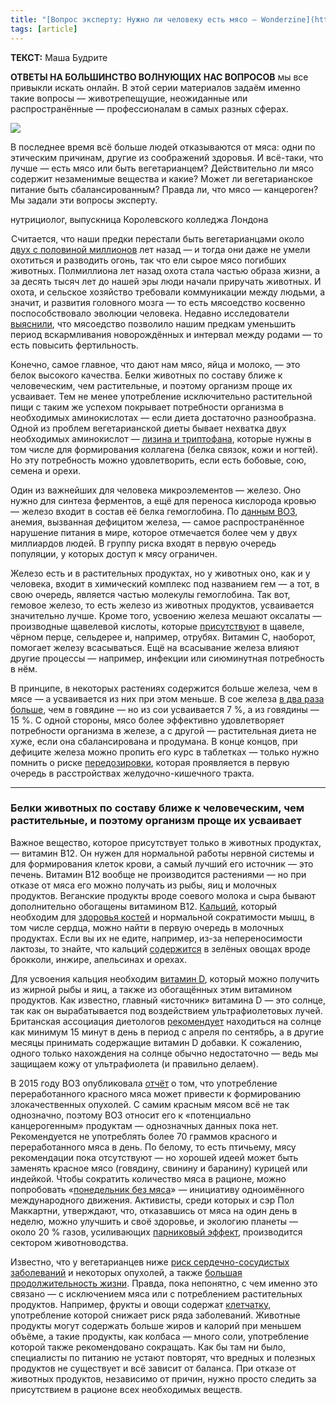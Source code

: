 ```yaml
---
title: "[Вопрос эксперту: Нужно ли человеку есть мясо — Wonderzine](https://www.wonderzine.com/wonderzine/health/food/227610-meet-or-vegan)"
tags: [article]
---
```


**ТЕКСТ:** Маша Будрите

**ОТВЕТЫ НА БОЛЬШИНСТВО ВОЛНУЮЩИХ НАС ВОПРОСОВ** мы все привыкли искать онлайн. В этой серии материалов задаём именно такие вопросы — животрепещущие, неожиданные или распространённые — профессионалам в самых разных сферах.

![](https://lamcdn.net/wonderzine.com/post_image-image/fSyGJiJU7j46-m986-K6lg-article.jpg)

В последнее время всё больше людей отказываются от мяса: одни по этическим причинам, другие из соображений здоровья. И всё-таки, что лучше — есть мясо или быть вегетарианцем? Действительно ли мясо содержит незаменимые вещества и какие? Может ли вегетарианское питание быть сбалансированным? Правда ли, что мясо — канцероген? Мы задали эти вопросы эксперту.

нутрициолог, выпускница Королевского колледжа Лондона

![](data:image/gif;base64,R0lGODlhAQABAIAAAAAAAAAAACH5BAEAAAAALAAAAAABAAEAAAICRAEAOw==)Считается, что наши предки перестали быть вегетарианцами около [двух с половиной миллионов](https://22century.ru/popular-science-publications/paleodiet_part2) лет назад — и тогда они даже не умели охотиться и разводить огонь, так что ели сырое мясо погибших животных. Полмиллиона лет назад охота стала частью образа жизни, а за десять тысяч лет до нашей эры люди начали приручать животных. И охота, и сельское хозяйство требовали коммуникации между людьми, а значит, и развития головного мозга — то есть мясоедство косвенно поспособствовало эволюции человека. Недавно исследователи [выяснили](http://journals.plos.org/plosone/article?id=10.1371/journal.pone.0032452), что мясоедство позволило нашим предкам уменьшить период вскармливания новорождённых и интервал между родами — то есть повысить фертильность.

Конечно, самое главное, что дают нам мясо, яйца и молоко, — это белок высокого качества. Белки животных по составу ближе к человеческим, чем растительные, и поэтому организм проще их усваивает. Тем не менее употребление исключительно растительной пищи с таким же успехом покрывает потребности организма в необходимых аминокислотах — если диета достаточно разнообразна. Одной из проблем вегетарианской диеты бывает нехватка двух необходимых аминокислот — [лизина и триптофана](http://www.sciencedirect.com/science/article/pii/S0899900704001066), которые нужны в том числе для формирования коллагена (белка связок, кожи и ногтей). Но эту потребность можно удовлетворить, если есть бобовые, сою, семена и орехи.

Один из важнейших для человека микроэлементов — железо. Оно нужно для синтеза ферментов, а ещё для переноса кислорода кровью — железо входит в состав её белка гемоглобина. По [данным ВОЗ](http://www.who.int/nutrition/topics/ida/en/), анемия, вызванная дефицитом железа, — самое распространённое нарушение питания в мире, которое отмечается более чем у двух миллиардов людей. В группу риска входят в первую очередь популяции, у которых доступ к мясу ограничен.  

Железо есть и в растительных продуктах, но у животных оно, как и у человека, входит в химический комплекс под названием гем — а тот, в свою очередь, является частью молекулы гемоглобина. Так вот, гемовое железо, то есть железо из животных продуктов, усваивается значительно лучше. Кроме того, усвоению железа мешают оксалаты — производные щавелевой кислоты, которые [присутствуют](https://vegetarian.ru/articles/Ostorojno_oksalatyi_Polza_i_vred_schavelevoy_kislotyi.html%20) в щавеле, чёрном перце, сельдерее и, например, отрубях. Витамин С, наоборот, помогает железу всасываться. Ещё на всасывание железа влияют другие процессы — например, инфекции или сиюминутная потребность в нём.

В принципе, в некоторых растениях содержится больше железа, чем в мясе — а усваивается из них при этом меньше. В сое железа [в два раза больше](http://dietajaramillo.org/2012/IronDeficiency.pdf), чем в говядине — но из сои усваивается 7 %, а из говядины — 15 %. С одной стороны, мясо более эффективно удовлетворяет потребности организма в железе, а с другой — растительная диета не хуже, если она сбалансирована и продумана. В конце концов, при дефиците железа можно пропить его курс в таблетках — только нужно помнить о риске [передозировки](http://www.webmd.com/drugs/2/drug-2897/polyvitamin-iron-oral/details#overdose), которая проявляется в первую очередь в расстройствах желудочно-кишечного тракта.

---

### Белки животных по составу ближе к человеческим, чем растительные, и поэтому организм проще их усваивает

Важное вещество, которое присутствует только в животных продуктах, — витамин В12. Он нужен для нормальной работы нервной системы и для формирования клеток крови, а самый лучший его источник — это печень. Витамин В12 вообще не производится растениями — но при отказе от мяса его можно получать из рыбы, яиц и молочных продуктов. Веганские продукты вроде соевого молока и сыра бывают дополнительно обогащены витамином В12. [Кальций](http://www.wonderzine.com/wonderzine/health/wellness/226314-dental-calcium), который необходим для [здоровья костей](http://www.wonderzine.com/wonderzine/health/wellness/226562-bones-joints) и нормальной сократимости мышц, в том числе сердца, можно найти в первую очередь в молочных продуктах. Если вы их не едите, например, из-за непереносимости лактозы, то знайте, что кальций [содержится](http://www.health.com/health/gallery/0,,20845429,00.html) в зелёных овощах вроде брокколи, инжире, апельсинах и орехах. 

Для усвоения кальция необходим [витамин D](http://www.wonderzine.com/wonderzine/beauty/otherbeauty/226008-vitamin-d), который можно получить из жирной рыбы и яиц, а также из обогащённых этим витамином продуктов. Как известно, главный «источник» витамина D — это солнце, так как он вырабатывается под воздействием ультрафиолетовых лучей. Британская ассоциация диетологов [рекомендует](https://www.bda.uk.com/foodfacts/VitaminD.pdf) находиться на солнце как минимум 15 минут в день в период с апреля по сентябрь, а в другие месяцы принимать содержащие витамин D добавки. К сожалению, одного только нахождения на солнце обычно недостаточно — ведь мы защищаем кожу от ультрафиолета (и правильно делаем).

В 2015 году ВОЗ опубликовала [отчёт](http://www.who.int/features/qa/cancer-red-meat/ru/) о том, что употребление переработанного красного мяса может привести к формированию злокачественных опухолей. С самим красным мясом всё не так однозначно, поэтому ВОЗ относит его к «потенциально канцерогенным» продуктам — однозначных данных пока нет. Рекомендуется не употреблять более 70 граммов красного и переработанного мяса в день. По белому, то есть птичьему, мясу рекомендации пока отсутствуют — но хорошей идеей может быть заменять красное мясо (говядину, свинину и баранину) курицей или индейкой. Чтобы сократить количество мяса в рационе, можно попробовать «[понедельник без мяса](https://www.paulmccartney.com/news-blogs/news/the-mccartneys-meat-free-monday-campaign-celebrates-five-years)» — инициативу одноимённого международного движения. Активисты, среди которых и сэр Пол Маккартни, утверждают, что, отказавшись от мяса на один день в неделю, можно улучшить и своё здоровье, и экологию планеты — около 20 % газов, усиливающих [парниковый эффект](http://people.umass.edu/bethanyb/GCE/McMichael%20et%20al.%2C%202007.pdf), производится сектором животноводства.

Известно, что у вегетарианцев ниже [риск сердечно-сосудистых заболеваний](https://www.ncbi.nlm.nih.gov/pubmed/23364007) и некоторых опухолей, а также [большая продолжительность жизни](https://www.ncbi.nlm.nih.gov/pubmed/23836264). Правда, пока непонятно, с чем именно это связано — с исключением мяса или с потреблением растительных продуктов. Например, фрукты и овощи содержат [клетчатку](http://www.who.int/dietphysicalactivity/publications/trs916/en/gsfao_introduction.pdf%20), употребление которой снижает риск ряда заболеваний. Животные продукты могут содержать больше жиров и калорий при меньшем объёме, а такие продукты, как колбаса — много соли, употребление которой также рекомендовано сокращать. Как бы там ни было, специалисты по питанию не устают повторят, что вредных и полезных продуктов не существует и всё зависит от баланса. При отказе от животных продуктов, независимо от причин, нужно просто следить за присутствием в рационе всех необходимых веществ.
